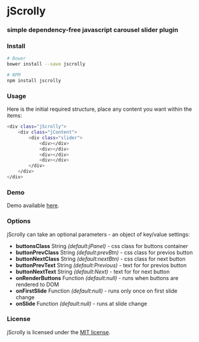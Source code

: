 # jScrolly #
### simple dependency-free javascript carousel slider plugin

### Install ###

```sh
# Bower
bower install --save jscrolly

# NPM
npm install jscrolly
```

### Usage ###

Here is the initial required structure, place any content you want within the items:
```sh
<div class="jScrolly">
    <div class="jContent">
        <div class="slider">
        	<div></div>
        	<div></div>
        	<div></div>
        	<div></div>
        </div>
    </div>
</div>
```

### Demo ###

Demo available [here](#).

### Options ###

jScrolly can take an optional parameters - an object of key/value settings:

- **buttonsClass** String *(default:jPanel)* - css class for buttons container
- **buttonPrevClass** String *(default:prevBtn)* - css class for previos button
- **buttonNextClass** String *(default:nextBtn)* - css class for next button
- **buttonPrevText** String *(default:Previous)* - text for for previos button
- **buttonNextText** String *(default:Next)* - text for for next button
- **onRenderButtons** Function *(default:null)* - runs when buttons are rendered to DOM
- **onFirstSlide** Function *(default:null)* - runs only once on first slide change
- **onSlide** Function *(default:null)* - runs at slide change

### License  ###

jScrolly is licensed under the [MIT license](http://opensource.org/licenses/MIT).
